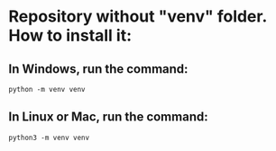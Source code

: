 # Repository without "venv" folder. How to install it:

## **In Windows, run the command:**
```python -m venv venv```

## **In Linux or Mac, run the command:**
```python3 -m venv venv```